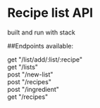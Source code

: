 # Recipe list API

built and run with stack

##Endpoints available:

get "/list/add/:list/:recipe"  
get "/lists"  
post "/new-list"  
post "/recipes"  
post "/ingredient"  
get "/recipes"  